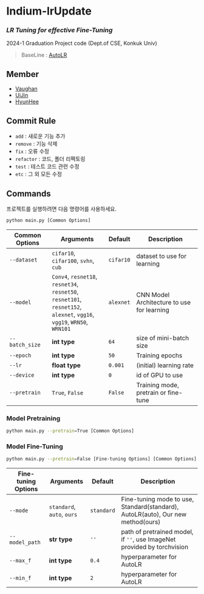 # Indium-lrUpdate
### *LR Tuning for effective Fine-Tuning*
2024-1 Graduation Project code (Dept.of CSE, Konkuk Univ)  
> BaseLine : [AutoLR](https://github.com/youngminPIL/AutoLR)

## Member
- [Vaughan](https://github.com/webb-c)
- [UiJin](https://github.com/youuijin)
- [HyunHee](https://github.com/aesa117)

## Commit Rule
- `add` : 새로운 기능 추가
- `remove` : 기능 삭제  
- `fix` : 오류 수정  
- `refactor` : 코드, 폴더 리팩토링
- `test` : 테스트 코드 관련 수정
- `etc` : 그 외 모든 수정

## Commands
프로젝트를 실행하려면 다음 명령어를 사용하세요.

```bash
python main.py [Common Options]
```

|Common Options|Arguments|Default|Description|
|-------|---------|-------|-----------|
|`--dataset`|`cifar10`, `cifar100`, `svhn`, `cub`|`cifar10`|dataset to use for learning|
|`--model`|`Conv4`, `resnet18`, `resnet34`,<br> `resnet50`, `resnet101`, `resnet152`,<br> `alexnet`, `vgg16`, `vgg19`, `WRN50`, `WRN101`|`alexnet`| CNN Model Architecture to use for learning|
|`--batch_size`|**int type**|`64`|size of mini-batch size|
|`--epoch`|**int type**|`50`|Training epochs|
|`--lr`|**float type**|`0.001`|(initial) learning rate|
|`--device`|**int type**|`0`|id of GPU to use|
|`--pretrain`|`True`, `False`|`False`|Training mode, pretrain or fine-tune|

### Model Pretraining

```bash
python main.py --pretrain=True [Common Options]
```

### Model Fine-Tuning
```bash
python main.py --pretrain=False [Fine-tuning Options] [Common Options]
```
|Fine-tuning Options|Arguments|Default|Description|
|-------|---------|-------|-----------|
|`--mode`|`standard`, `auto`, `ours`|`standard`|Fine-tuning mode to use, Standard(standard), AutoLR(auto), Our new method(ours)|
|`--model_path`|**str type**|`''`|path of pretrained model, <br> if `''`, use ImageNet provided by torchvision|
|`--max_f`|**int type**|`0.4`|hyperparameter for AutoLR|
|`--min_f`|**int type**|`2`|hyperparameter for AutoLR|
